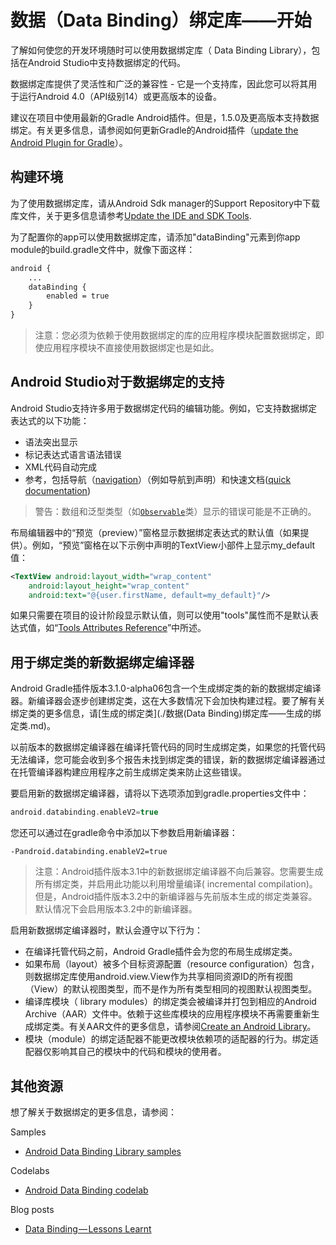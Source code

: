 # 数据（Data Binding）绑定库——开始

了解如何使您的开发环境随时可以使用数据绑定库（ Data Binding Library），包括在Android Studio中支持数据绑定的代码。

数据绑定库提供了灵活性和广泛的兼容性 - 它是一个支持库，因此您可以将其用于运行Android 4.0（API级别14）或更高版本的设备。

建议在项目中使用最新的Gradle Android插件。但是，1.5.0及更高版本支持数据绑定。有关更多信息，请参阅如何更新Gradle的Android插件（[update the Android Plugin for Gradle](https://developer.android.com/studio/releases/gradle-plugin.html#updating-plugin)）。

## 构建环境

为了使用数据绑定库，请从Android Sdk manager的Support Repository中下载库文件，关于更多信息请参考[Update the IDE and SDK Tools](https://developer.android.com/studio/intro/update.html).

为了配置你的app可以使用数据绑定库，请添加"dataBinding"元素到你app module的build.gradle文件中，就像下面这样：

```xml
android {
    ...
    dataBinding {
        enabled = true
    }
}
```

> 注意：您必须为依赖于使用数据绑定的库的应用程序模块配置数据绑定，即使应用程序模块不直接使用数据绑定也是如此。

## Android Studio对于数据绑定的支持

Android Studio支持许多用于数据绑定代码的编辑功能。例如，它支持数据绑定表达式的以下功能：

- 语法突出显示
- 标记表达式语言语法错误
- XML代码自动完成
- 参考，包括导航（[navigation](https://www.jetbrains.com/help/idea/2017.1/navigation-in-source-code.html)）（例如导航到声明）和快速文档([quick documentation](https://www.jetbrains.com/help/idea/2017.1/viewing-inline-documentation.html))



> 警告：数组和泛型类型（如[`Observable`](https://developer.android.com/reference/android/databinding/Observable.html)类）显示的错误可能是不正确的。

布局编辑器中的“预览（preview）”窗格显示数据绑定表达式的默认值（如果提供）。例如，“预览”窗格在以下示例中声明的TextView小部件上显示my_default值：

```xml
<TextView android:layout_width="wrap_content"
    android:layout_height="wrap_content"
    android:text="@{user.firstName, default=my_default}"/>
```

如果只需要在项目的设计阶段显示默认值，则可以使用"tools"属性而不是默认表达式值，如“[Tools Attributes Reference](https://developer.android.com/studio/write/tool-attributes.html)”中所述。

## 用于绑定类的新数据绑定编译器

Android Gradle插件版本3.1.0-alpha06包含一个生成绑定类的新的数据绑定编译器。新编译器会逐步创建绑定类，这在大多数情况下会加快构建过程。要了解有关绑定类的更多信息，请[生成的绑定类](./数据(Data Binding)绑定库——生成的绑定类.md)。

以前版本的数据绑定编译器在编译托管代码的同时生成绑定类，如果您的托管代码无法编译，您可能会收到多个报告未找到绑定类的错误，新的数据绑定编译器通过在托管编译器构建应用程序之前生成绑定类来防止这些错误。

要启用新的数据绑定编译器，请将以下选项添加到gradle.properties文件中：

```groovy
android.databinding.enableV2=true
```

您还可以通过在gradle命令中添加以下参数启用新编译器：

```
-Pandroid.databinding.enableV2=true
```

> 注意：Android插件版本3.1中的新数据绑定编译器不向后兼容。您需要生成所有绑定类，并启用此功能以利用增量编译( incremental compilation)。但是，Android插件版本3.2中的新编译器与先前版本生成的绑定类兼容。默认情况下会启用版本3.2中的新编译器。

启用新数据绑定编译器时，默认会遵守以下行为：

- 在编译托管代码之前，Android Gradle插件会为您的布局生成绑定类。
- 如果布局（layout）被多个目标资源配置（resource configuration）包含，则数据绑定库使用android.view.View作为共享相同资源ID的所有视图（View）的默认视图类型，而不是作为所有类型相同的视图默认视图类型。
- 编译库模块（ library modules）的绑定类会被编译并打包到相应的Android Archive（AAR）文件中。依赖于这些库模块的应用程序模块不再需要重新生成绑定类。有关AAR文件的更多信息，请参阅[Create an Android Library](https://developer.android.com/studio/projects/android-library)。
- 模块（module）的绑定适配器不能更改模块依赖项的适配器的行为。绑定适配器仅影响其自己的模块中的代码和模块的使用者。

## 其他资源

想了解关于数据绑定的更多信息，请参阅：

Samples

- [Android Data Binding Library samples](https://github.com/googlesamples/android-databinding)

Codelabs

- [Android Data Binding codelab](https://codelabs.developers.google.com/codelabs/android-databinding)

Blog posts

- [Data Binding — Lessons Learnt](https://medium.com/androiddevelopers/data-binding-lessons-learnt-4fd16576b719)